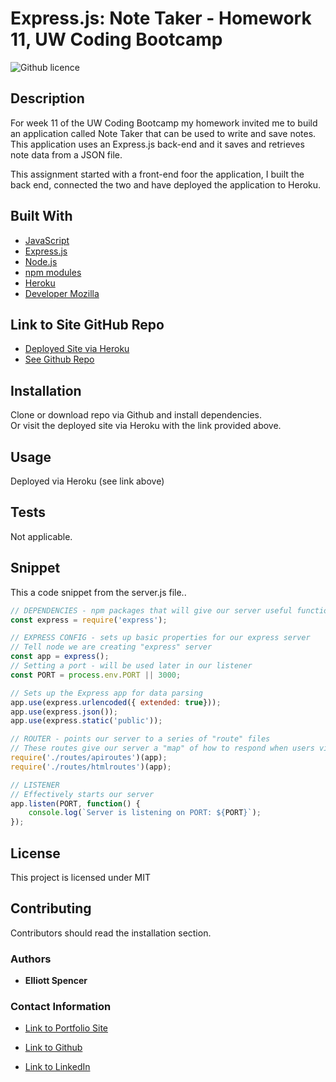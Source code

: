 # Express.js: Note Taker - Homework 11, UW Coding Bootcamp

![Github licence](http://img.shields.io/badge/license-MIT-blue.svg)

## Description

For week 11 of the UW Coding Bootcamp my homework invited me to build an application called Note Taker that can be used to write and save notes. This application uses an Express.js back-end and it saves and retrieves note data from a JSON file.

This assignment started with a front-end foor the application, I built the back end, connected the two and have deployed the application to Heroku.  

## Built With

* [JavaScript](https://www.javascript.com/)
* [Express.js](https://expressjs.com/)
* [Node.js](https://nodejs.org/en/)
* [npm modules](https://www.npmjs.com/package/module)
* [Heroku](https://id.heroku.com/)
* [Developer Mozilla](https://developer.mozilla.org)

## Link to Site GitHub Repo

* [Deployed Site via Heroku]()
* [See Github Repo](https://github.com/spencee1315/hw_11)

## Installation 

Clone or download repo via Github and install dependencies. <br> Or visit the deployed site via Heroku with the link provided above.

## Usage 

Deployed via Heroku (see link above)

## Tests

Not applicable.

## Snippet
This a code snippet from the server.js file..

```javascript
// DEPENDENCIES - npm packages that will give our server useful functionality
const express = require('express');

// EXPRESS CONFIG - sets up basic properties for our express server
// Tell node we are creating "express" server
const app = express();
// Setting a port - will be used later in our listener
const PORT = process.env.PORT || 3000;

// Sets up the Express app for data parsing
app.use(express.urlencoded({ extended: true}));
app.use(express.json());
app.use(express.static('public'));

// ROUTER - points our server to a series of "route" files
// These routes give our server a "map" of how to respond when users visit or request data from URLs.
require('./routes/apiroutes')(app);
require('./routes/htmlroutes')(app);

// LISTENER
// Effectively starts our server
app.listen(PORT, function() {
    console.log(`Server is listening on PORT: ${PORT}`);
});
```

## License 
This project is licensed under MIT

## Contributing 
Contributors should read the installation section. 

### Authors

* **Elliott Spencer**

### Contact Information

* [Link to Portfolio Site](https://spencee1315.github.io/hw_wk2/)

* [Link to Github](https://github.com/spencee1315)

* [Link to LinkedIn](https://www.linkedin.com/in/elliott-spencer-886a9818/)
